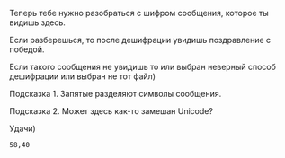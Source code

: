 Теперь тебе нужно разобраться с шифром сообщения, которое ты видишь здесь.  

Если разберешься, то после дешифрации увидишь поздравление с победой.  

Если такого сообщения не увидишь то или выбран неверный способ дешифрации или выбран не тот файл)  

Подсказка 1. Запятые разделяют символы сообщения.

Подсказка 2. Может здесь как-то замешан Unicode?

Удачи)

```
58,40
```
